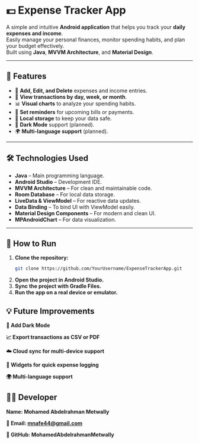 # 💵 Expense Tracker App

A simple and intuitive **Android application** that helps you track your **daily expenses and income**.  
Easily manage your personal finances, monitor spending habits, and plan your budget effectively.  
Built using **Java**, **MVVM Architecture**, and **Material Design**.

---

## 📌 Features
- 📝 **Add, Edit, and Delete** expenses and income entries.
- 📅 **View transactions by day, week, or month**.
- 📊 **Visual charts** to analyze your spending habits.
- 🔔 **Set reminders** for upcoming bills or payments.
- 💾 **Local storage** to keep your data safe.
- 🌙 **Dark Mode** support (planned).
- 🌍 **Multi-language support** (planned).

---

## 🛠 Technologies Used
- **Java** – Main programming language.
- **Android Studio** – Development IDE.
- **MVVM Architecture** – For clean and maintainable code.
- **Room Database** – For local data storage.
- **LiveData & ViewModel** – For reactive data updates.
- **Data Binding** – To bind UI with ViewModel easily.
- **Material Design Components** – For modern and clean UI.
- **MPAndroidChart** – For data visualization.

---

## 🚀 How to Run

1. **Clone the repository:**
   ```bash
   git clone https://github.com/YourUsername/ExpenseTrackerApp.git
2. **Open the project in Android Studio.**
3. **Sync the project with Gradle Files.**
4. **Run the app on a real device or emulator.**


## 💡 Future Improvements
**🌙 Add Dark Mode**

**📈 Export transactions as CSV or PDF**

**☁️ Cloud sync for multi-device support**

**📱 Widgets for quick expense logging**

**🌍 Multi-language support**

## 👨‍💻 Developer
**Name: Mohamed Abdelrahman Metwally**

**📧 Email: mnafe44@gmail.com**

**🐙 GitHub: MohamedAbdelrahmanMetwally**



